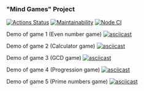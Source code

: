 ### "Mind Games" Project
[![Actions Status](https://github.com/DeIndi/backend-project-lvl1/workflows/hexlet-check/badge.svg)](https://github.com/DeIndi/backend-project-lvl1/actions)
[![Maintainability](https://api.codeclimate.com/v1/badges/8bbee87a2db3d229dc73/maintainability)](https://codeclimate.com/github/DeIndi/backend-project-lvl1/maintainability)
[![Node CI](https://github.com/DeIndi/backend-project-lvl1/actions/workflows/nodejs.yml/badge.svg)](https://github.com/DeIndi/backend-project-lvl1/actions/workflows/nodejs.yml)

Demo of game 1 (Even number game)
[![asciicast](https://asciinema.org/a/Pd9Ia7NtNpNwvIkz3KNlksIxu.svg)](https://asciinema.org/a/Pd9Ia7NtNpNwvIkz3KNlksIxu)

Demo of game 2 (Calculator game)
[![asciicast](https://asciinema.org/a/Rb3T5Bi9lMBFw82D9S9Xb29v4.svg)](https://asciinema.org/a/Rb3T5Bi9lMBFw82D9S9Xb29v4)

Demo of game 3 (GCD game)
[![asciicast](https://asciinema.org/a/JvY3WVshQkrEFwxYr9xv4Xoqx.svg)](https://asciinema.org/a/JvY3WVshQkrEFwxYr9xv4Xoqx)

Demo of game 4 (Progression game)
[![asciicast](https://asciinema.org/a/saYs9CzPXgoVs7WWUqih0ukvG.svg)](https://asciinema.org/a/saYs9CzPXgoVs7WWUqih0ukvG)

Demo of game 5 (Prime numbers game)
[![asciicast](https://asciinema.org/a/hXCFvogKymC2gJLcjcHxoQQyi.svg)](https://asciinema.org/a/hXCFvogKymC2gJLcjcHxoQQyi)
